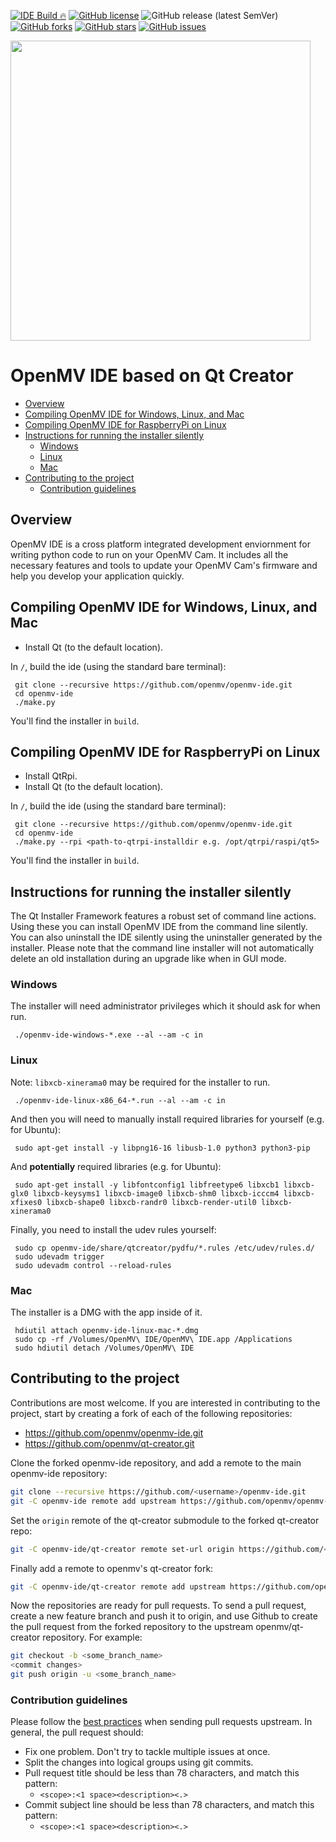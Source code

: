 [![IDE Build 🔥](https://github.com/openmv/openmv-ide/actions/workflows/main.yml/badge.svg)](https://github.com/openmv/openmv-ide/actions/workflows/main.yml)
[![GitHub license](https://img.shields.io/github/license/openmv/openmv-ide?label=license%20%E2%9A%96)](https://github.com/openmv/openmv-ide/blob/master/LICENSE)
![GitHub release (latest SemVer)](https://img.shields.io/github/v/release/openmv/openmv-ide?sort=semver)
[![GitHub forks](https://img.shields.io/github/forks/openmv/openmv-ide?color=green)](https://github.com/openmv/openm-vide/network)
[![GitHub stars](https://img.shields.io/github/stars/openmv/openmv-ide?color=yellow)](https://github.com/openmv/openmv-ide/stargazers)
[![GitHub issues](https://img.shields.io/github/issues/openmv/openmv-ide?color=orange)](https://github.com/openmv/openmv-ide/issues)

<img  width="480" src="https://raw.githubusercontent.com/openmv/openmv-media/master/logos/openmv-logo/logo.png">

# OpenMV IDE based on Qt Creator

  - [Overview](#overview)
  - [Compiling OpenMV IDE for Windows, Linux, and Mac](#compiling-openmv-ide-for-windows-linux-and-mac)
  - [Compiling OpenMV IDE for RaspberryPi on Linux](#compiling-openmv-ide-for-raspberrypi-on-linux)
  - [Instructions for running the installer silently](#instructions-for-running-the-installer-silently)
    + [Windows](#windows)
    + [Linux](#linux)
    + [Mac](#mac)
  - [Contributing to the project](#contributing-to-the-project)
    + [Contribution guidelines](#contribution-guidelines)

## Overview

OpenMV IDE is a cross platform integrated development enviornment for writing python code to run on your OpenMV Cam. It includes all the necessary features and tools to update your OpenMV Cam's firmware and help you develop your application quickly.

## Compiling OpenMV IDE for Windows, Linux, and Mac

* Install Qt (to the default location).

In `/`, build the ide (using the standard bare terminal):

     git clone --recursive https://github.com/openmv/openmv-ide.git
     cd openmv-ide
     ./make.py

You'll find the installer in `build`.

## Compiling OpenMV IDE for RaspberryPi on Linux

* Install QtRpi.
* Install Qt (to the default location).

In `/`, build the ide (using the standard bare terminal):

     git clone --recursive https://github.com/openmv/openmv-ide.git
     cd openmv-ide
     ./make.py --rpi <path-to-qtrpi-installdir e.g. /opt/qtrpi/raspi/qt5>

You'll find the installer in `build`.

## Instructions for running the installer silently

The Qt Installer Framework features a robust set of command line actions. Using these you can install OpenMV IDE from the command line silently. You can also uninstall the IDE silently using the uninstaller generated by the installer. Please note that the command line installer will not automatically delete an old installation during an upgrade like when in GUI mode.

### Windows

The installer will need administrator privileges which it should ask for when run.

     ./openmv-ide-windows-*.exe --al --am -c in

### Linux

Note: `libxcb-xinerama0` may be required for the installer to run.

     ./openmv-ide-linux-x86_64-*.run --al --am -c in

And then you will need to manually install required libraries for yourself (e.g. for Ubuntu):

     sudo apt-get install -y libpng16-16 libusb-1.0 python3 python3-pip

And **potentially** required libraries (e.g. for Ubuntu):

     sudo apt-get install -y libfontconfig1 libfreetype6 libxcb1 libxcb-glx0 libxcb-keysyms1 libxcb-image0 libxcb-shm0 libxcb-icccm4 libxcb-xfixes0 libxcb-shape0 libxcb-randr0 libxcb-render-util0 libxcb-xinerama0

Finally, you need to install the udev rules yourself:

     sudo cp openmv-ide/share/qtcreator/pydfu/*.rules /etc/udev/rules.d/
     sudo udevadm trigger
     sudo udevadm control --reload-rules

### Mac

The installer is a DMG with the app inside of it.

     hdiutil attach openmv-ide-linux-mac-*.dmg
     sudo cp -rf /Volumes/OpenMV\ IDE/OpenMV\ IDE.app /Applications
     sudo hdiutil detach /Volumes/OpenMV\ IDE

## Contributing to the project

Contributions are most welcome. If you are interested in contributing to the project, start by creating a fork of each of the following repositories:

* https://github.com/openmv/openmv-ide.git
* https://github.com/openmv/qt-creator.git

Clone the forked openmv-ide repository, and add a remote to the main openmv-ide repository:
```bash
git clone --recursive https://github.com/<username>/openmv-ide.git
git -C openmv-ide remote add upstream https://github.com/openmv/openmv-ide.git
```

Set the `origin` remote of the qt-creator submodule to the forked qt-creator repo:
```bash
git -C openmv-ide/qt-creator remote set-url origin https://github.com/<username>/qtcreator.git
```

Finally add a remote to openmv's qt-creator fork:
```bash
git -C openmv-ide/qt-creator remote add upstream https://github.com/openmv/qt-creator.git
```

Now the repositories are ready for pull requests. To send a pull request, create a new feature branch and push it to origin, and use Github to create the pull request from the forked repository to the upstream openmv/qt-creator repository. For example:
```bash
git checkout -b <some_branch_name>
<commit changes>
git push origin -u <some_branch_name>
```

### Contribution guidelines
Please follow the [best practices](https://developers.google.com/blockly/guides/modify/contribute/write_a_good_pr) when sending pull requests upstream. In general, the pull request should:
* Fix one problem. Don't try to tackle multiple issues at once.
* Split the changes into logical groups using git commits.
* Pull request title should be less than 78 characters, and match this pattern:
  * `<scope>:<1 space><description><.>`
* Commit subject line should be less than 78 characters, and match this pattern:
  * `<scope>:<1 space><description><.>`
